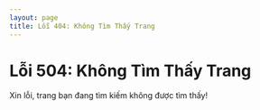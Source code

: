 ```yaml
---
layout: page
title: Lỗi 404: Không Tìm Thấy Trang
---
```


<h1>Lỗi 504: Không Tìm Thấy Trang</h1>
<p>Xin lỗi, trang bạn đang tìm kiếm không được tìm thấy!</p>